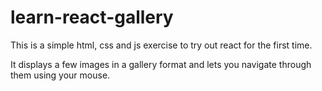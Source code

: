 # learn-react-gallery
This is a simple html, css and js exercise to try out react for the first time.

It displays a few images in a gallery format and lets you navigate through them using your mouse.
